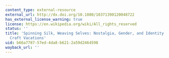 ```yaml
---
content_type: external-resource
external_url: http://dx.doi.org/10.1080/10371390120048722
has_external_license_warning: true
license: https://en.wikipedia.org/wiki/All_rights_reserved
status: ''
title: 'Spinning Silk, Weaving Selves: Nostalgia, Gender, and Identity in Japanese
  Craft Vacations'
uid: b66a7787-57ed-4da8-b621-2a59d2464598
wayback_url: ''
---
```

